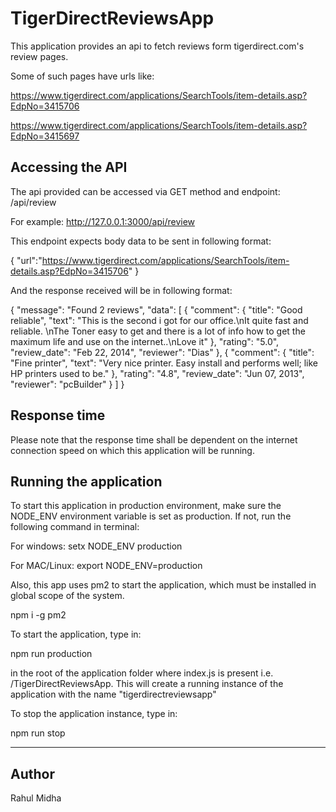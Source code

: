 # TigerDirectReviewsApp

This application provides an api to fetch reviews form tigerdirect.com's review pages. 

Some of such pages have urls like: 

https://www.tigerdirect.com/applications/SearchTools/item-details.asp?EdpNo=3415706

https://www.tigerdirect.com/applications/SearchTools/item-details.asp?EdpNo=3415697

## Accessing the API

The api provided can be accessed via GET method and endpoint: /api/review

For example: http://127.0.0.1:3000/api/review

This endpoint expects body data to be sent in following format:

{
   "url":"https://www.tigerdirect.com/applications/SearchTools/item-details.asp?EdpNo=3415706"
}

And the response received will be in following format:

{
    "message": "Found 2 reviews",
    "data": [
        {
            "comment": {
                "title": "Good reliable",
                "text": "This is the second i got for our office.\nIt quite fast and reliable. \nThe Toner easy to get and there is a lot of info how to get the maximum life and use on the internet..\nLove it"
            },
            "rating": "5.0",
            "review_date": "Feb 22, 2014",
            "reviewer": "Dias"
        },
        {
            "comment": {
                "title": "Fine printer",
                "text": "Very nice printer.  Easy install and performs well; like HP printers used to be."
            },
            "rating": "4.8",
            "review_date": "Jun 07, 2013",
            "reviewer": "pcBuilder"
        }
    ]
}

## Response time

Please note that the response time shall be dependent on the internet connection speed on which this application will be running.

## Running the application

To start this application in production environment, make sure the NODE_ENV environment variable is set as production. If not, run the following command in terminal:

For windows: 
setx NODE_ENV production  

For MAC/Linux:
export NODE_ENV=production

Also, this app uses pm2 to start the application, which must be installed in global scope of the system.

npm i -g pm2

To start the application, type in:

npm run production

in the root of the application folder where index.js is present i.e. /TigerDirectReviewsApp. This will create a running instance of the application with the name "tigerdirectreviewsapp"

To stop the application instance, type in:

npm run stop

---
## Author

Rahul Midha


